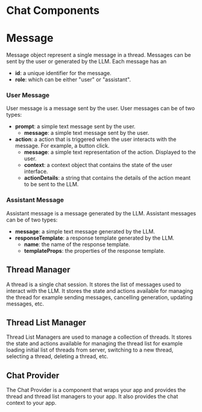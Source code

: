 # Chat Components

# Message
Message object represent a single message in a thread.
Messages can be sent by the user or generated by the LLM.
Each message has an
- **id**: a unique identifier for the message.
- **role**: which can be either "user" or "assistant".

### User Message

User message is a message sent by the user.
User messages can be of two types:
- **prompt**: a simple text message sent by the user.
    - **message**: a simple text message sent by the user.
- **action**: a action that is triggered when the user interacts with the message. For example, a button click.
    - **message**: a simple text representation of the action. Displayed to the user.
    - **context**: a context object that contains the state of the user interface.
    - **actionDetails**: a string that contains the details of the action meant to be sent to the LLM.

### Assistant Message
Assistant message is a message generated by the LLM.
Assistant messages can be of two types:
- **message**: a simple text message generated by the LLM.
- **responseTemplate**: a response template generated by the LLM.
    - **name**: the name of the response template.
    - **templateProps**: the properties of the response template.

## Thread Manager
A thread is a single chat session. It stores the list of messages used
to interact with the LLM. It stores the state and actions available
for managing the thread for example sending messages, cancelling generation,
updating messages, etc.

## Thread List Manager
Thread List Managers are used to manage a collection of threads.
It stores the state and actions available for managing the thread list
for example loading initial list of threads from server, switching to a new thread, selecting a thread,
deleting a thread, etc.

## Chat Provider
The Chat Provider is a component that wraps your app and provides the thread and thread list managers to your app.
It also provides the chat context to your app.
